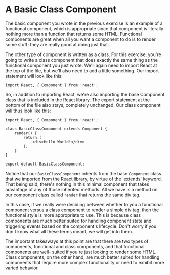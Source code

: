 # A Basic Class Component

The basic component you wrote in the previous exercise is an example of a functional component, which is appropriate since that component is literally
nothing more than a function that returns some HTML. Functional components are great when all you want a component to do is to render some stuff; they
are really good at doing just that. 

The other type of component is written as a class. For this exercise, you're going to write a class component that does exactly the same thing as the
functional component you just wrote. We'll again need to import React at the top of the file, but we'll also need to add a little something. Our 
import statement will look like this:
```
import React, { Component } from 'react';
```

So, in addition to importing React, we're also importing the base Component class that is included in the React library. The export statement at the
bottom of the file also stays, completely unchanged. Our class component will thus look like this:
```
import React, { Component } from 'react';

class BasicClassComponent extends Component {
    render() {
        return (
            <div>Hello World!</div>
        );
    }
}

export default BasicClassComponent;
```

Notice that our `BasicClassComponent` inherits from the base `Component` class that we imported from the React library, by virtue of the 'extends' keyword.
That being said, there's nothing in this minimal component that takes advantage of any of those inherited methods. All we have is a method on our component
class called `render` that returns the same div tag. 

In this case, if we really were deciding between whether to you a functional component versus a class component to render a simple div tag, then the functional
style is more appropriate to use. This is because class components are much better suited for handling component state and triggering events based on the
component's lifecycle. Don't worry if you don't know what all these terms meant, we will get into them. 

The important takeaways at this point are that there are two types of components, functional and class components, and that functional components are well-
suited if you're just looking to render some HTML. Class components, on the other hand, are much better suited for handling components that require more complex
functionality or need to exhibit more varied behavior. 
